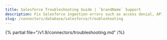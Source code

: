 ```yaml
---
title: Salesforce Troubleshooting Guide | `brandName` Support
description: Fix Salesforce ingestion errors such as access denial, API rate limits, or object sync issues.
slug: /connectors/database/salesforce/troubleshooting
---
```


{% partial file="/v1.9/connectors/troubleshooting.md" /%}
